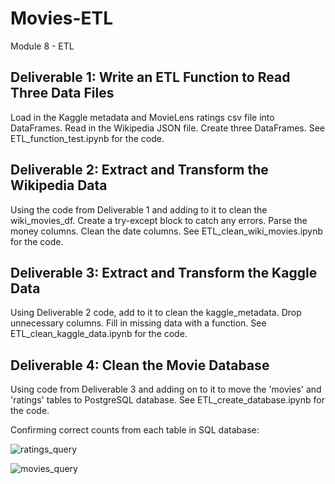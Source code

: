 # Movies-ETL
Module 8 - ETL

## Deliverable 1: Write an ETL Function to Read Three Data Files

Load in the Kaggle metadata and MovieLens ratings csv file into DataFrames. Read in the Wikipedia JSON file. Create three DataFrames. See ETL_function_test.ipynb for the code.

## Deliverable 2: Extract and Transform the Wikipedia Data

Using the code from Deliverable 1 and adding to it to clean the wiki_movies_df. Create a try-except block to catch any errors. Parse the money columns. Clean the date columns. See ETL_clean_wiki_movies.ipynb for the code.

## Deliverable 3: Extract and Transform the Kaggle Data

Using Deliverable 2 code, add to it to clean the kaggle_metadata. Drop unnecessary columns. Fill in missing data with a function. See ETL_clean_kaggle_data.ipynb for the code.

## Deliverable 4: Clean the Movie Database

Using code from Deliverable 3 and adding on to it to move the 'movies' and 'ratings' tables to PostgreSQL database. See ETL_create_database.ipynb for the code.

Confirming correct counts from each table in SQL database:

![ratings_query](https://user-images.githubusercontent.com/95837693/155245373-c3bf6ebe-14e9-40c4-bda2-1d88e177acd6.PNG)

![movies_query](https://user-images.githubusercontent.com/95837693/155245377-6d418635-ca65-407e-8521-e76abc3681b9.PNG)
